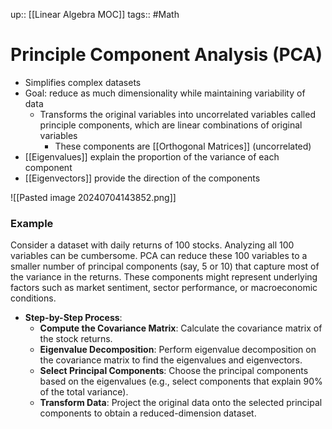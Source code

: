 up:: [[Linear Algebra MOC]]
tags:: #Math
# Principle Component Analysis (PCA)
- Simplifies complex datasets
- Goal: reduce as much dimensionality while maintaining variability of data
	- Transforms the original variables into uncorrelated variables called principle components, which are linear combinations of original variables
		- These components are [[Orthogonal Matrices]] (uncorrelated)
- [[Eigenvalues]] explain the proportion of the variance of each component
- [[Eigenvectors]] provide the direction of the components

![[Pasted image 20240704143852.png]]

### Example

Consider a dataset with daily returns of 100 stocks. Analyzing all 100 variables can be cumbersome. PCA can reduce these 100 variables to a smaller number of principal components (say, 5 or 10) that capture most of the variance in the returns. These components might represent underlying factors such as market sentiment, sector performance, or macroeconomic conditions.

- **Step-by-Step Process**:
    - **Compute the Covariance Matrix**: Calculate the covariance matrix of the stock returns.
    - **Eigenvalue Decomposition**: Perform eigenvalue decomposition on the covariance matrix to find the eigenvalues and eigenvectors.
    - **Select Principal Components**: Choose the principal components based on the eigenvalues (e.g., select components that explain 90% of the total variance).
    - **Transform Data**: Project the original data onto the selected principal components to obtain a reduced-dimension dataset.